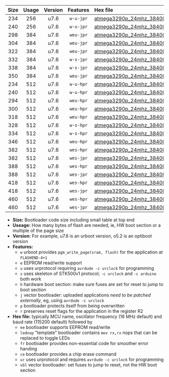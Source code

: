 |Size|Usage|Version|Features|Hex file|
|:-:|:-:|:-:|:-:|:--|
|234|256|u7.6|`w-u-jpr`|[atmega3290p_24mhz_38400bps_ur_vbl.hex](https://raw.githubusercontent.com/stefanrueger/urboot/main/atmega3290p_24mhz_38400bps_ur_vbl.hex)|
|240|256|u7.6|`w-u-jpr`|[atmega3290p_24mhz_38400bps_lednop_ur_vbl.hex](https://raw.githubusercontent.com/stefanrueger/urboot/main/atmega3290p_24mhz_38400bps_lednop_ur_vbl.hex)|
|298|384|u7.6|`weu-jpr`|[atmega3290p_24mhz_38400bps_ee_ur_vbl.hex](https://raw.githubusercontent.com/stefanrueger/urboot/main/atmega3290p_24mhz_38400bps_ee_ur_vbl.hex)|
|304|384|u7.6|`weu-jpr`|[atmega3290p_24mhz_38400bps_ee_lednop_ur_vbl.hex](https://raw.githubusercontent.com/stefanrueger/urboot/main/atmega3290p_24mhz_38400bps_ee_lednop_ur_vbl.hex)|
|322|384|u7.6|`weu-jpr`|[atmega3290p_24mhz_38400bps_ee_lednop_fr_ur_vbl.hex](https://raw.githubusercontent.com/stefanrueger/urboot/main/atmega3290p_24mhz_38400bps_ee_lednop_fr_ur_vbl.hex)|
|332|384|u7.6|`w-s-jpr`|[atmega3290p_24mhz_38400bps_vbl.hex](https://raw.githubusercontent.com/stefanrueger/urboot/main/atmega3290p_24mhz_38400bps_vbl.hex)|
|338|384|u7.6|`w-s-jpr`|[atmega3290p_24mhz_38400bps_lednop_vbl.hex](https://raw.githubusercontent.com/stefanrueger/urboot/main/atmega3290p_24mhz_38400bps_lednop_vbl.hex)|
|350|384|u7.6|`weu-jpr`|[atmega3290p_24mhz_38400bps_ee_lednop_fr_ce_ur_vbl.hex](https://raw.githubusercontent.com/stefanrueger/urboot/main/atmega3290p_24mhz_38400bps_ee_lednop_fr_ce_ur_vbl.hex)|
|234|512|u7.6|`w-u-hpr`|[atmega3290p_24mhz_38400bps_ur.hex](https://raw.githubusercontent.com/stefanrueger/urboot/main/atmega3290p_24mhz_38400bps_ur.hex)|
|240|512|u7.6|`w-u-hpr`|[atmega3290p_24mhz_38400bps_lednop_ur.hex](https://raw.githubusercontent.com/stefanrueger/urboot/main/atmega3290p_24mhz_38400bps_lednop_ur.hex)|
|294|512|u7.6|`weu-hpr`|[atmega3290p_24mhz_38400bps_ee_ur.hex](https://raw.githubusercontent.com/stefanrueger/urboot/main/atmega3290p_24mhz_38400bps_ee_ur.hex)|
|300|512|u7.6|`weu-hpr`|[atmega3290p_24mhz_38400bps_ee_lednop_ur.hex](https://raw.githubusercontent.com/stefanrueger/urboot/main/atmega3290p_24mhz_38400bps_ee_lednop_ur.hex)|
|318|512|u7.6|`weu-hpr`|[atmega3290p_24mhz_38400bps_ee_lednop_fr_ur.hex](https://raw.githubusercontent.com/stefanrueger/urboot/main/atmega3290p_24mhz_38400bps_ee_lednop_fr_ur.hex)|
|328|512|u7.6|`w-s-hpr`|[atmega3290p_24mhz_38400bps.hex](https://raw.githubusercontent.com/stefanrueger/urboot/main/atmega3290p_24mhz_38400bps.hex)|
|334|512|u7.6|`w-s-hpr`|[atmega3290p_24mhz_38400bps_lednop.hex](https://raw.githubusercontent.com/stefanrueger/urboot/main/atmega3290p_24mhz_38400bps_lednop.hex)|
|346|512|u7.6|`weu-hpr`|[atmega3290p_24mhz_38400bps_ee_lednop_fr_ce_ur.hex](https://raw.githubusercontent.com/stefanrueger/urboot/main/atmega3290p_24mhz_38400bps_ee_lednop_fr_ce_ur.hex)|
|382|512|u7.6|`wes-hpr`|[atmega3290p_24mhz_38400bps_ee.hex](https://raw.githubusercontent.com/stefanrueger/urboot/main/atmega3290p_24mhz_38400bps_ee.hex)|
|382|512|u7.6|`wes-jpr`|[atmega3290p_24mhz_38400bps_ee_vbl.hex](https://raw.githubusercontent.com/stefanrueger/urboot/main/atmega3290p_24mhz_38400bps_ee_vbl.hex)|
|388|512|u7.6|`wes-hpr`|[atmega3290p_24mhz_38400bps_ee_lednop.hex](https://raw.githubusercontent.com/stefanrueger/urboot/main/atmega3290p_24mhz_38400bps_ee_lednop.hex)|
|388|512|u7.6|`wes-jpr`|[atmega3290p_24mhz_38400bps_ee_lednop_vbl.hex](https://raw.githubusercontent.com/stefanrueger/urboot/main/atmega3290p_24mhz_38400bps_ee_lednop_vbl.hex)|
|418|512|u7.6|`wes-hpr`|[atmega3290p_24mhz_38400bps_ee_lednop_fr.hex](https://raw.githubusercontent.com/stefanrueger/urboot/main/atmega3290p_24mhz_38400bps_ee_lednop_fr.hex)|
|418|512|u7.6|`wes-jpr`|[atmega3290p_24mhz_38400bps_ee_lednop_fr_vbl.hex](https://raw.githubusercontent.com/stefanrueger/urboot/main/atmega3290p_24mhz_38400bps_ee_lednop_fr_vbl.hex)|
|460|512|u7.6|`wes-hpr`|[atmega3290p_24mhz_38400bps_ee_lednop_fr_ce.hex](https://raw.githubusercontent.com/stefanrueger/urboot/main/atmega3290p_24mhz_38400bps_ee_lednop_fr_ce.hex)|
|460|512|u7.6|`wes-jpr`|[atmega3290p_24mhz_38400bps_ee_lednop_fr_ce_vbl.hex](https://raw.githubusercontent.com/stefanrueger/urboot/main/atmega3290p_24mhz_38400bps_ee_lednop_fr_ce_vbl.hex)|

- **Size:** Bootloader code size including small table at top end
- **Useage:** How many bytes of flash are needed, ie, HW boot section or a multiple of the page size
- **Version:** For example, u7.6 is an urboot version, o5.2 is an optiboot version
- **Features:**
  + `w` urboot provides `pgm_write_page(sram, flash)` for the application at `FLASHEND-4+1`
  + `e` EEPROM read/write support
  + `u` uses urprotocol requiring `avrdude -c urclock` for programming
  + `s` uses skeleton of STK500v1 protocol; `-c urclock` and `-c arduino` both work
  + `h` hardware boot section: make sure fuses are set for reset to jump to boot section
  + `j` vector bootloader: uploaded applications *need to be patched externally*, eg, using `avrdude -c urclock`
  + `p` bootloader protects itself from being overwritten
  + `r` preserves reset flags for the application in the register R2
- **Hex file:** typically MCU name, oscillator frequency (16 MHz default) and baud rate (115200 default) followed by
  + `ee` bootloader supports EEPROM read/write
  + `lednop` "template" bootloader contains `mov rx,rx` nops that can be replaced to toggle LEDs
  + `fr` bootloader provides non-essential code for smoother error handing
  + `ce` bootloader provides a chip erase command
  + `ur` uses urprotocol and requires `avrdude -c urclock` for programming
  + `vbl` vector bootloader: set fuses to jump to reset, not the HW boot section
